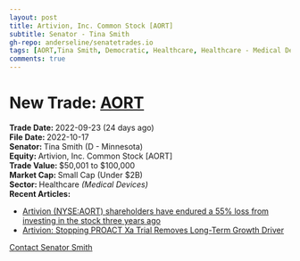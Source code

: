 ```yaml
---
layout: post
title: Artivion, Inc. Common Stock [AORT]
subtitle: Senator - Tina Smith
gh-repo: anderseline/senatetrades.io
tags: [AORT,Tina Smith, Democratic, Healthcare, Healthcare - Medical Devices, Small Cap (Under $2B)]
comments: true
---
```


# New Trade: [AORT](https://finance.yahoo.com/quote/AORT/) #
<b>Trade Date: </b>2022-09-23 (24 days ago)<br>
<b>File Date: </b>2022-10-17<br>
<b>Senator: </b>Tina Smith (D - Minnesota)<br>
<b>Equity: </b>Artivion, Inc. Common Stock [AORT]<br>
<b>Trade Value: </b>$50,001 to $100,000<br>
<b>Market Cap: </b>Small Cap (Under $2B)<br>
<b>Sector: </b>Healthcare <i>(Medical Devices)</i><br>
<b>Recent Articles:</b>
- [Artivion (NYSE:AORT) shareholders have endured a 55% loss from investing in the stock three years ago](https://finance.yahoo.com/news/artivion-nyse-aort-shareholders-endured-190954257.html)
- [Artivion: Stopping PROACT Xa Trial Removes Long-Term Growth Driver](https://seekingalpha.com/article/4543469-artivion-stopping-proact-xa-trial-removes-long-term-growth-driver)

[Contact Senator Smith](https://www.smith.senate.gov/contact)